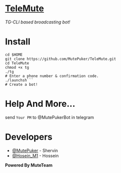# [TeleMute](https://github.com/MutePuker/TeleMute)
*TG-CLI based broadcasting bot!*
# Install
```
cd $HOME
git clone https://github.com/MutePuker/TeleMute.git
cd TeleMute
chmod +x tg
./tg
# Enter a phone number & confirmation code.
./launchsh```
# Create a bot!
```
# Help And More...
send ```Your PM``` to @MutePukerBot in telegram
# Developers
* [@MutePuker](https://telegram.me/MutePuker) - Shervin
* [@Hosein_M1](https://telegram.me/Hosein_M1) - Hossein

<b>Powered By MuteTeam</b>
